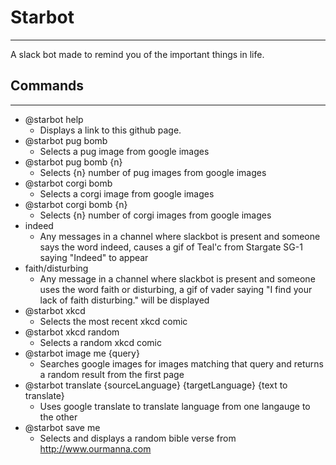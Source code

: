 # Starbot
----
A slack bot made to remind you of the important things in life. 

## Commands
----
 * @starbot help
    * Displays a link to this github page.
 * @starbot pug bomb
    * Selects a pug image from google images
 * @starbot pug bomb {n}
    * Selects {n} number of pug images from google images
 * @starbot corgi bomb
    * Selects a corgi image from google images
 * @starbot corgi bomb {n}
    * Selects {n} number of corgi images from google images
 * indeed
    * Any messages in a channel where slackbot is present and someone says the word indeed, causes a gif of Teal'c from Stargate SG-1 saying "Indeed" to appear
 * faith/disturbing
    * Any message in a channel where slackbot is present and someone uses the word faith or disturbing, a gif of vader saying "I find your lack of faith disturbing." will be displayed
 * @starbot xkcd
    * Selects the most recent xkcd comic
 * @starbot xkcd random
    * Selects a random xkcd comic
 * @starbot image me {query}
    * Searches google images for images matching that query and returns a random result from the first page
 * @starbot translate {sourceLanguage} {targetLanguage} {text to translate}
    * Uses google translate to translate language from one langauge to the other
 * @starbot save me
    * Selects and displays a random bible verse from http://www.ourmanna.com